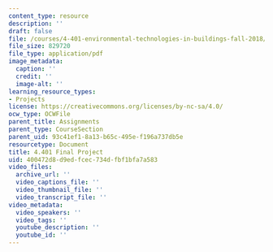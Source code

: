 ```yaml
---
content_type: resource
description: ''
draft: false
file: /courses/4-401-environmental-technologies-in-buildings-fall-2018/400472d8d9edfcec734dfbf1bfa7a583_MIT4_401f18_course_project.pdf
file_size: 829720
file_type: application/pdf
image_metadata:
  caption: ''
  credit: ''
  image-alt: ''
learning_resource_types:
- Projects
license: https://creativecommons.org/licenses/by-nc-sa/4.0/
ocw_type: OCWFile
parent_title: Assignments
parent_type: CourseSection
parent_uid: 93c41ef1-8a13-b65c-495e-f196a737db5e
resourcetype: Document
title: 4.401 Final Project
uid: 400472d8-d9ed-fcec-734d-fbf1bfa7a583
video_files:
  archive_url: ''
  video_captions_file: ''
  video_thumbnail_file: ''
  video_transcript_file: ''
video_metadata:
  video_speakers: ''
  video_tags: ''
  youtube_description: ''
  youtube_id: ''
---
```

